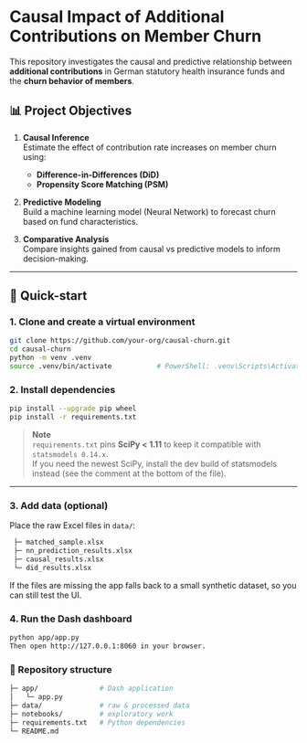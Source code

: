 # Causal Impact of Additional Contributions on Member Churn

This repository investigates the causal and predictive relationship between **additional contributions** in German statutory health insurance funds and the **churn behavior of members**.

## 📊 Project Objectives

1. **Causal Inference**  
   Estimate the effect of contribution rate increases on member churn using:
   - **Difference-in-Differences (DiD)**
   - **Propensity Score Matching (PSM)**

2. **Predictive Modeling**  
   Build a machine learning model (Neural Network) to forecast churn based on fund characteristics.

3. **Comparative Analysis**  
   Compare insights gained from causal vs predictive models to inform decision-making.

---

## 🚀 Quick-start

### 1. Clone and create a virtual environment

```bash
git clone https://github.com/your-org/causal-churn.git
cd causal-churn
python -m venv .venv
source .venv/bin/activate           # PowerShell: .venv\Scripts\Activate.ps1
```

### 2. Install dependencies

```bash
pip install --upgrade pip wheel
pip install -r requirements.txt
```

> **Note**  
> `requirements.txt` pins **SciPy < 1.11** to keep it compatible with `statsmodels 0.14.x`.  
> If you need the newest SciPy, install the dev build of statsmodels instead (see the comment at the bottom of the file).

---

### 3. Add data (optional)

Place the raw Excel files in `data/`:

```bash
 ├─ matched_sample.xlsx
 ├─ nn_prediction_results.xlsx
 ├─ causal_results.xlsx
 └─ did_results.xlsx
```

If the files are missing the app falls back to a small synthetic dataset, so you can still test the UI.

### 4. Run the Dash dashboard

```bash
python app/app.py
Then open http://127.0.0.1:8060 in your browser.
```

### 📂 Repository structure

```bash
├─ app/               # Dash application
│   └─ app.py
├─ data/              # raw & processed data
├─ notebooks/         # exploratory work
├─ requirements.txt   # Python dependencies
└─ README.md
```
